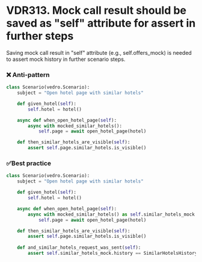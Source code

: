 # VDR313. Mock call result should be saved as "self" attribute for assert in further steps

Saving mock call result in "self" attribute (e.g., self.offers_mock) is needed to assert mock history in further scenario steps.

### ❌ Anti-pattern
```python
class Scenario(vedro.Scenario):
    subject = "Open hotel page with similar hotels"

    def given_hotel(self):
        self.hotel = hotel()

    async def when_open_hotel_page(self):
        async with mocked_similar_hotels():
            self.page = await open_hotel_page(hotel)

    def then_similar_hotels_are_visible(self):
        assert self.page.similar_hotels.is_visible()
```
### ✅Best practice
```python
class Scenario(vedro.Scenario):
    subject = "Open hotel page with similar hotels"

    def given_hotel(self):
        self.hotel = hotel()

    async def when_open_hotel_page(self):
        async with mocked_similar_hotels() as self.similar_hotels_mock:
            self.page = await open_hotel_page(hotel)

    def then_similar_hotels_are_visible(self):
        assert self.page.similar_hotels.is_visible()
    
    def and_similar_hotels_request_was_sent(self):
        assert self.similar_hotels_mock.history == SimilarHotelsHistorySchema.len(1)
```

